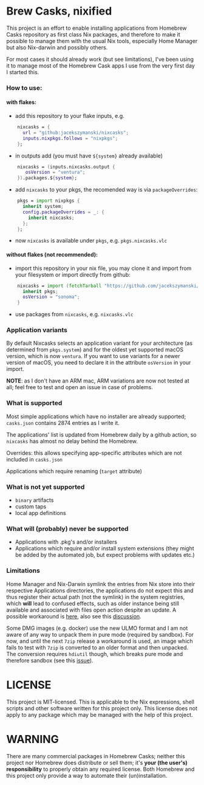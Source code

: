 # Brew Casks, nixified

This project is an effort to enable installing applications from Homebrew Casks repository as first
class Nix packages, and therefore to make it possible to manage them with the usual Nix tools,
especially Home Manager but also Nix-darwin and possibly others.

For most cases it should already work (but see limitations), I've been using it to manage most of the
Homebrew Cask apps I use from the very first day I started this.

### How to use:

#### with flakes:

- add this repository to your flake inputs, e.g.
```nix
    nixcasks = {
      url = "github:jacekszymanski/nixcasks";
      inputs.nixpkgs.follows = "nixpkgs";
    };
```

- in outputs add (you must have `${system}` already available)
```nix
    nixcasks = (inputs.nixcasks.output {
       osVersion = "ventura";
    }).packages.${system};
```
- add `nixcasks` to your pkgs, the recomended way is via `packageOverrides`:

```nix
    pkgs = import nixpkgs {
      inherit system;
      config.packageOverrides = _: {
        inherit nixcasks;
      };
    };
```

- now `nixcasks` is available under `pkgs`, e.g. `pkgs.nixcasks.vlc`

#### without flakes (not recommended):

- import this repository in your nix file, you may clone it and import from your filesystem or import directly from github:
```nix
    nixcasks = import (fetchTarball "https://github.com/jacekszymanski/nixcasks/archive/master.tar.gz") {
      inherit pkgs;
      osVersion = "sonoma";
    }
```
- use packages from `nixcasks`, e.g. `nixcasks.vlc`


### Application variants

By default Nixcasks selects an application variant for your architecture (as determined from `pkgs.system`) and for the oldest yet supported macOS version, which is now `ventura`. If you want to use variants for a newer version of macOS, you need to declare it in the attribute `osVersion` in your import.

**NOTE**: as I don't have an ARM mac, ARM variations are now not tested at all; feel free to test and
open an issue in case of problems.

### What is supported

Most simple applications which have no installer are already supported; ```casks.json``` contains 2874
entries as I write it.

The applications' list is updated from Homebrew daily by a github action, so ```nixcasks``` has almost
no delay behind the Homebrew.

Overrides: this allows specifying app-specific attributes which are not included in `casks.json`

Applications which require renaming (`target` attribute)

### What is not yet supported

- `binary` artifacts
- custom taps
- local app definitions

### What will (probably) never be supported

- Applications with .pkg's and/or installers
- Applications which require and/or install system extensions (they might be added by the automated job,
  but expect problems with updates etc.)

### Limitations

Home Manager and Nix-Darwin symlink the entries from Nix store into their respective Applications directories,
the applications do not expect this and thus register their actual path (not the symlink) in the system
registries, which **will** lead to confused effects, such as older instance being still available and associated
with files open action despite an update. A possible workaround is [here](https://github.com/YorikSar/dotfiles/commit/d7eccf447a399c15fe987ab02db13f4ef1e1b557), also see this [discussion](https://github.com/nix-community/home-manager/issues/1341#issuecomment-1653434732).

Some DMG images (e.g. docker) use the new ULMO format and I am not aware of any way to unpack them in pure mode
(required by sandbox). For now, and until the next `7zip` release a workaround is used, an image which fails to
test with `7zip` is converted to an older format and then unpacked. The conversion requires `hdiutil` though,
which breaks pure mode and therefore sandbox (see this [issue](https://github.com/jacekszymanski/nixcasks/issues/2)).

# LICENSE

This project is MIT-licensed. This is applicable to the Nix expressions, shell scripts and other
software written for this project only. This license does not apply to any package which may be
managed with the help of this project.

# WARNING

There are many commercial packages in Homebrew Casks; neither this project nor Homebrew does distribute or
sell them; it's **your (the user's) responsibility** to properly obtain any required license. Both Homebrew
and this project only provide a way to automate their (un)installation.

